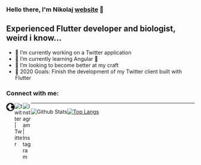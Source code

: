 ### Hello there, I'm Nikolaj [website] 👋

## Experienced Flutter developer and biologist, weird i know...

- 🔭 I’m currently working on a Twitter application
- 🌱 I’m currently learning Angular 🤣
- 👯 I’m looking to become better at my craft
- 🥅 2020 Goals: Finish the development of my Twitter client built with Flutter

### Connect with me:

[<img align="left" alt="website" width="22px" src="https://raw.githubusercontent.com/iconic/open-iconic/master/svg/globe.svg" />][website]
[<img align="left" alt="twitter | Twitter" width="22px" src="https://cdn.jsdelivr.net/npm/simple-icons@v3/icons/twitter.svg" />][twitter]
[<img align="left" alt="instagram | Instagram" width="22px" src="https://cdn.jsdelivr.net/npm/simple-icons@v3/icons/instagram.svg" />][instagram]

---

<img align="left" alt="Github Stats" src="https://github-readme-stats.vercel.app/api?username=nikolajjsj&show_icons=true&count_private=true" />

[![Top Langs](https://github-readme-stats.vercel.app/api/top-langs/?username=nikolajjsj&show_icons=true&count_private=true&hide=Racket&layout=compact&langs_count=10)](https://github.com/anuraghazra/github-readme-stats)

[website]: https://nikolajjsj.com
[twitter]: https://twitter.com/nikolaj_jsj
[instagram]: https://instagram.com/https://www.instagram.com/nikolajjsj/